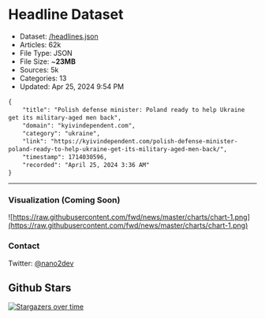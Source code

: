 # Headline Dataset

- Dataset: [/headlines.json](https://raw.githubusercontent.com/fwd/news/master/headlines.json) 
- Articles: 62k
- File Type: JSON
- File Size: ~**23MB**
- Sources: 5k
- Categories: 13
- Updated: Apr 25, 2024 9:54 PM

```
{
    "title": "Polish defense minister: Poland ready to help Ukraine get its military-aged men back",
    "domain": "kyivindependent.com",
    "category": "ukraine",
    "link": "https://kyivindependent.com/polish-defense-minister-poland-ready-to-help-ukraine-get-its-military-aged-men-back/",
    "timestamp": 1714030596,
    "recorded": "April 25, 2024 3:36 AM"
}
```

---

### Visualization (Coming Soon)

![https://raw.githubusercontent.com/fwd/news/master/charts/chart-1.png](https://raw.githubusercontent.com/fwd/news/master/charts/chart-1.png)

### Contact 

Twitter: [@nano2dev](https://twitter.com/nano2dev)

## Github Stars

[![Stargazers over time](https://starchart.cc/fwd/news.svg)](https://starchart.cc/fwd/news)
